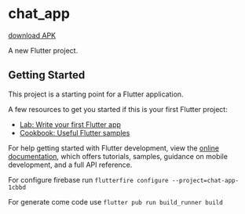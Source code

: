 # chat_app

[download APK](https://cloud.mail.ru/public/thtS/ETaY7gcSL)

A new Flutter project.

## Getting Started

This project is a starting point for a Flutter application.

A few resources to get you started if this is your first Flutter project:

- [Lab: Write your first Flutter app](https://docs.flutter.dev/get-started/codelab)
- [Cookbook: Useful Flutter samples](https://docs.flutter.dev/cookbook)

For help getting started with Flutter development, view the
[online documentation](https://docs.flutter.dev/), which offers tutorials,
samples, guidance on mobile development, and a full API reference.

For configure firebase run `flutterfire configure --project=chat-app-1cbbd`

For generate come code use `flutter pub run build_runner build`